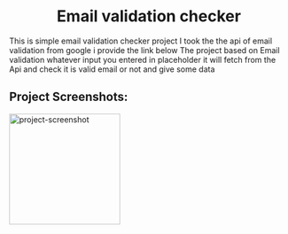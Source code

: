 <h1 align="center" id="title">Email validation checker</h1>

<p id="description">This is simple email validation checker project I took the the api of email validation from google i provide the link below The project based on Email validation whatever input you entered in placeholder it will fetch from the Api and check it is valid email or not and give some data</p>

<h2>Project Screenshots:</h2>

<img src="C:\Email_Validator_Project\demo project image\demo-img1.png" alt="project-screenshot" width="200px" height="200px/">
